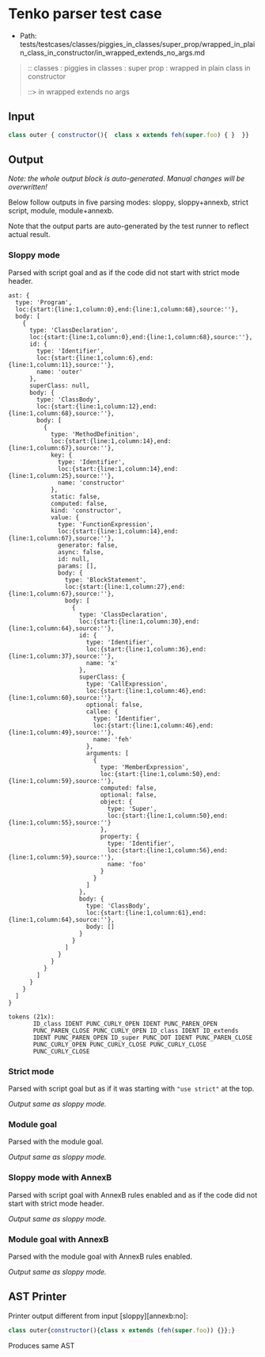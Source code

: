 # Tenko parser test case

- Path: tests/testcases/classes/piggies_in_classes/super_prop/wrapped_in_plain_class_in_constructor/in_wrapped_extends_no_args.md

> :: classes : piggies in classes : super prop : wrapped in plain class in constructor
>
> ::> in wrapped extends no args

## Input

`````js
class outer { constructor(){  class x extends feh(super.foo) { }  }}
`````

## Output

_Note: the whole output block is auto-generated. Manual changes will be overwritten!_

Below follow outputs in five parsing modes: sloppy, sloppy+annexb, strict script, module, module+annexb.

Note that the output parts are auto-generated by the test runner to reflect actual result.

### Sloppy mode

Parsed with script goal and as if the code did not start with strict mode header.

`````
ast: {
  type: 'Program',
  loc:{start:{line:1,column:0},end:{line:1,column:68},source:''},
  body: [
    {
      type: 'ClassDeclaration',
      loc:{start:{line:1,column:0},end:{line:1,column:68},source:''},
      id: {
        type: 'Identifier',
        loc:{start:{line:1,column:6},end:{line:1,column:11},source:''},
        name: 'outer'
      },
      superClass: null,
      body: {
        type: 'ClassBody',
        loc:{start:{line:1,column:12},end:{line:1,column:68},source:''},
        body: [
          {
            type: 'MethodDefinition',
            loc:{start:{line:1,column:14},end:{line:1,column:67},source:''},
            key: {
              type: 'Identifier',
              loc:{start:{line:1,column:14},end:{line:1,column:25},source:''},
              name: 'constructor'
            },
            static: false,
            computed: false,
            kind: 'constructor',
            value: {
              type: 'FunctionExpression',
              loc:{start:{line:1,column:14},end:{line:1,column:67},source:''},
              generator: false,
              async: false,
              id: null,
              params: [],
              body: {
                type: 'BlockStatement',
                loc:{start:{line:1,column:27},end:{line:1,column:67},source:''},
                body: [
                  {
                    type: 'ClassDeclaration',
                    loc:{start:{line:1,column:30},end:{line:1,column:64},source:''},
                    id: {
                      type: 'Identifier',
                      loc:{start:{line:1,column:36},end:{line:1,column:37},source:''},
                      name: 'x'
                    },
                    superClass: {
                      type: 'CallExpression',
                      loc:{start:{line:1,column:46},end:{line:1,column:60},source:''},
                      optional: false,
                      callee: {
                        type: 'Identifier',
                        loc:{start:{line:1,column:46},end:{line:1,column:49},source:''},
                        name: 'feh'
                      },
                      arguments: [
                        {
                          type: 'MemberExpression',
                          loc:{start:{line:1,column:50},end:{line:1,column:59},source:''},
                          computed: false,
                          optional: false,
                          object: {
                            type: 'Super',
                            loc:{start:{line:1,column:50},end:{line:1,column:55},source:''}
                          },
                          property: {
                            type: 'Identifier',
                            loc:{start:{line:1,column:56},end:{line:1,column:59},source:''},
                            name: 'foo'
                          }
                        }
                      ]
                    },
                    body: {
                      type: 'ClassBody',
                      loc:{start:{line:1,column:61},end:{line:1,column:64},source:''},
                      body: []
                    }
                  }
                ]
              }
            }
          }
        ]
      }
    }
  ]
}

tokens (21x):
       ID_class IDENT PUNC_CURLY_OPEN IDENT PUNC_PAREN_OPEN
       PUNC_PAREN_CLOSE PUNC_CURLY_OPEN ID_class IDENT ID_extends
       IDENT PUNC_PAREN_OPEN ID_super PUNC_DOT IDENT PUNC_PAREN_CLOSE
       PUNC_CURLY_OPEN PUNC_CURLY_CLOSE PUNC_CURLY_CLOSE
       PUNC_CURLY_CLOSE
`````

### Strict mode

Parsed with script goal but as if it was starting with `"use strict"` at the top.

_Output same as sloppy mode._

### Module goal

Parsed with the module goal.

_Output same as sloppy mode._

### Sloppy mode with AnnexB

Parsed with script goal with AnnexB rules enabled and as if the code did not start with strict mode header.

_Output same as sloppy mode._

### Module goal with AnnexB

Parsed with the module goal with AnnexB rules enabled.

_Output same as sloppy mode._

## AST Printer

Printer output different from input [sloppy][annexb:no]:

````js
class outer{constructor(){class x extends (feh(super.foo)) {}};}
````

Produces same AST

